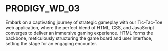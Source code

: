 # PRODIGY_WD_03
Embark on a captivating journey of strategic gameplay with our Tic-Tac-Toe web application, where the perfect blend of HTML, CSS, and JavaScript converges to deliver an immersive gaming experience. HTML forms the backbone, meticulously structuring the game board and user interface, setting the stage for an engaging encounter.
